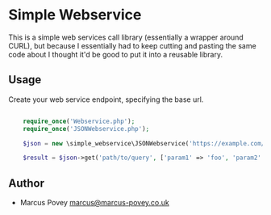 Simple Webservice
=================

This is a simple web services call library (essentially a wrapper around CURL),
but because I essentially had to keep cutting and pasting the same code about I
thought it'd be good to put it into a reusable library.

Usage
-----

Create your web service endpoint, specifying the base url.


```php

    require_once('Webservice.php');
    require_once('JSONWebservice.php');

    $json = new \simple_webservice\JSONWebservice('https://example.com/rest/');

    $result = $json->get('path/to/query', ['param1' => 'foo', 'param2' => 'bar']);

```

Author
------

* Marcus Povey <marcus@marcus-povey.co.uk>